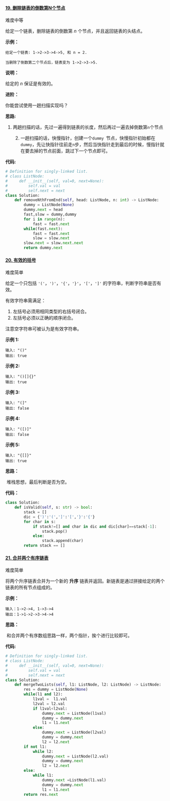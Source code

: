 #### [19. 删除链表的倒数第N个节点](https://leetcode-cn.com/problems/remove-nth-node-from-end-of-list/)

难度中等

给定一个链表，删除链表的倒数第 *n* 个节点，并且返回链表的头结点。

**示例：**

```
给定一个链表: 1->2->3->4->5, 和 n = 2.

当删除了倒数第二个节点后，链表变为 1->2->3->5.
```

**说明：**

给定的 *n* 保证是有效的。

**进阶：**

你能尝试使用一趟扫描实现吗？

**思路:**

1. 两趟扫描的话，先过一遍得到链表的长度，然后再过一遍去掉倒数第`n`个节点

 	2. 一趟扫描的话，快慢指针，创建一个`dummy `节点，快慢指针初始都在`dummy`，先让快指针往前走`n`步，然后当快指针走到最后的时候，慢指针就在要去掉的节点前面，跳过下一个节点即可。

**代码:**

```python
# Definition for singly-linked list.
# class ListNode:
#     def __init__(self, val=0, next=None):
#         self.val = val
#         self.next = next
class Solution:
    def removeNthFromEnd(self, head: ListNode, n: int) -> ListNode:
        dummy = ListNode(None)
        dummy.next = head
        fast,slow = dummy,dummy
        for i in range(n):
            fast = fast.next
        while(fast.next):
            fast = fast.next
            slow = slow.next
        slow.next = slow.next.next
        return dummy.next
```



#### [20. 有效的括号](https://leetcode-cn.com/problems/valid-parentheses/)

难度简单

给定一个只包括 `'('`，`')'`，`'{'`，`'}'`，`'['`，`']'` 的字符串，判断字符串是否有效。

有效字符串需满足：

1. 左括号必须用相同类型的右括号闭合。
2. 左括号必须以正确的顺序闭合。

注意空字符串可被认为是有效字符串。

**示例 1:**

```
输入: "()"
输出: true
```

**示例 2:**

```
输入: "()[]{}"
输出: true
```

**示例 3:**

```
输入: "(]"
输出: false
```

**示例 4:**

```
输入: "([)]"
输出: false
```

**示例 5:**

```
输入: "{[]}"
输出: true
```

**思路：**

​	堆栈思想，最后判断是否为空。

**代码：**

```python
class Solution:
    def isValid(self, s: str) -> bool:
        stack = []
        dic = {')':'(',']':'[','}':'{'}
        for char in s:
            if stack!=[] and char in dic and dic[char]==stack[-1]:
                stack.pop()             
            else:
                stack.append(char)
        return stack == []
```



#### [21. 合并两个有序链表](https://leetcode-cn.com/problems/merge-two-sorted-lists/)

难度简单

将两个升序链表合并为一个新的 **升序** 链表并返回。新链表是通过拼接给定的两个链表的所有节点组成的。 

**示例：**

```
输入：1->2->4, 1->3->4
输出：1->1->2->3->4->4
```

**思路：**

​	和合并两个有序数组思路一样，两个指针，挨个进行比较即可。

**代码:**

```python
# Definition for singly-linked list.
# class ListNode:
#     def __init__(self, val=0, next=None):
#         self.val = val
#         self.next = next
class Solution:
    def mergeTwoLists(self, l1: ListNode, l2: ListNode) -> ListNode:
        res = dummy = ListNode(None)
        while(l1 and l2):
            l1val =  l1.val
            l2val = l2.val
            if l1val<l2val:
                dummy.next = ListNode(l1val)
                dummy = dummy.next
                l1 = l1.next
            else:
                dummy.next = ListNode(l2val)
                dummy = dummy.next
                l2 = l2.next
        if not l1:
            while l2:
                dummy.next = ListNode(l2.val)
                dummy = dummy.next
                l2 = l2.next
        else:
            while l1:
                dummy.next =ListNode(l1.val)
                dummy = dummy.next
                l1 = l1.next
        return res.next
```



